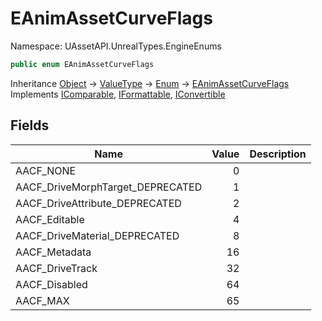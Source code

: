 # EAnimAssetCurveFlags

Namespace: UAssetAPI.UnrealTypes.EngineEnums

```csharp
public enum EAnimAssetCurveFlags
```

Inheritance [Object](https://docs.microsoft.com/en-us/dotnet/api/system.object) → [ValueType](https://docs.microsoft.com/en-us/dotnet/api/system.valuetype) → [Enum](https://docs.microsoft.com/en-us/dotnet/api/system.enum) → [EAnimAssetCurveFlags](./uassetapi.unrealtypes.engineenums.eanimassetcurveflags.md)<br>
Implements [IComparable](https://docs.microsoft.com/en-us/dotnet/api/system.icomparable), [IFormattable](https://docs.microsoft.com/en-us/dotnet/api/system.iformattable), [IConvertible](https://docs.microsoft.com/en-us/dotnet/api/system.iconvertible)

## Fields

| Name | Value | Description |
| --- | --: | --- |
| AACF_NONE | 0 |  |
| AACF_DriveMorphTarget_DEPRECATED | 1 |  |
| AACF_DriveAttribute_DEPRECATED | 2 |  |
| AACF_Editable | 4 |  |
| AACF_DriveMaterial_DEPRECATED | 8 |  |
| AACF_Metadata | 16 |  |
| AACF_DriveTrack | 32 |  |
| AACF_Disabled | 64 |  |
| AACF_MAX | 65 |  |
